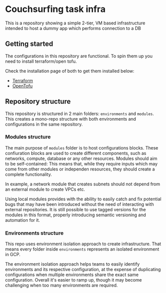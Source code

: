 # Couchsurfing task infra

This is a repository showing a simple 2-tier, VM based infrastructure intended to host a dummy app which performs connection to a DB

## Getting started

The configurations in this repository are functional. To spin them up you need to install terraform/open tofu.

Check the installation page of both to get them installed below:

- [Terraform]()
- [OpenTofu]()

## Repository structure

This repository is structured in 2 main folders: `environments` and `modules`. This creates a mono-repo structure with both environments and configurations in the same repository.

### Modules structure

The main purpose of `modules` folder is to host configurations blocks. These confiuration blocks are used to create different components, such as networks, compute, database or any other resources.
Modules should aim to be self-contained: This means that, while they require inputs which may come from other modules or independen resources, they should create a complete functionality.

In example, a network module that creates subnets should not depend from an external module to create VPCs etc.

Using local modules provides with the ability to easily catch and fix potential bugs that may have been introduced without the need of interacting with external repositories.
It is still possible to use tagged versions for the modules in this format, properly introducing semantic versioning and automation for it.

### Environments structure

This repo uses environment isolation approach to create infrastructure. That means every folder inside `environments` represents an isolated environment in GCP.

The environment isolation approach helps teams to easily identify environments and its respective configuration, at the expense of duplicating configurations when multiple environments share the exact same configuration.
Overall it's easier to ramp up, though it may become challenging when too many environments are required.
